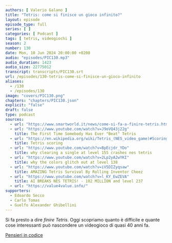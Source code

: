 ```yaml
---
authors: [ Valerio Galano ]
title: "Tetris: come si finisce un gioco infinito?"
layout: episode
episode_type: full
series: [ ]
categories: [ Podcast ]
tags: [ tetris, videogiochi ]
season: 2
number: 130
date: Mon, 10 Jun 2024 20:00:00 +0200
audio: "episodes/PIC130.mp3"
audio_duration: 1423
audio_size: 22775012
transcript: transcripts/PIC130.srt
url: /episodes/130-tetris-come-si-finisce-un-gioco-infinito
aliases:
  - /130
  - /episodes/130
image: "covers/PIC130.png"
chapters: "chapters/PIC130.json"
explicit: "false"
draft: false
type: podcast
sources:
  - url: "https://www.smartworld.it/news/come-si-fa-a-finire-tetris.html"
  - url: "https://www.youtube.com/watch?v=J9oVQ43j22g"
    title: The First Time Somebody Has Ever "Beat" Tetris
  - url: "https://en.wikipedia.org/wiki/Tetris_(NES_video_game)#Scoring"
    title: Tetris scoring
  - url: "https://www.youtube.com/watch?v=BpEcjdr_YDo"
    title: why clearing a single at level 155 crashes nes tetris
  - url: "https://www.youtube.com/watch?v=2Lp2yA2wYKI"
    title: why the colors glitch out at level 138
  - url: "https://www.youtube.com/watch?v=iV5DIZyqsaw"
    title: AMAZING Tetris Survival By Rolling Inventor Cheez
  - url: "https://www.youtube.com/watch?v=l_KY_EwZEVA"
    title: AI BREAKS NES TETRIS! - 102 MILLION and level 237
  - url: "https://value4value.info/"
supporters:
  - Edoardo Secco
  - Carlo Tomas
  - Guelfo Alexander Ghibellini
---
```


Si fa presto a dire *finire Tetris*. Oggi scopriamo quanto è difficile e quante cose interessanti può nascondere un videogioco di quasi 40 anni fa.

[Pensieri in codice](https://pensieriincodice.it/130)

